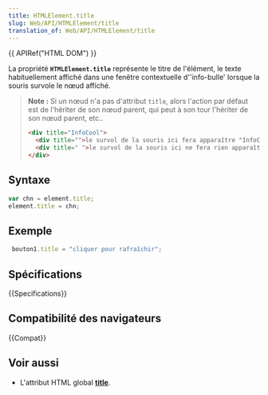 ```yaml
---
title: HTMLElement.title
slug: Web/API/HTMLElement/title
translation_of: Web/API/HTMLElement/title
---
```


{{ APIRef("HTML DOM") }}

La propriété **`HTMLElement.title`** représente le titre de l'élément, le texte habituellement affiché dans une fenêtre contextuelle d''info-bulle' lorsque la souris survole le nœud affiché.

> **Note :** Si un nœud n'a pas d'attribut `title`, alors l'action par défaut est de l'hériter de son nœud parent, qui peut à son tour l'hériter de son nœud parent, etc..
>
> ```html
> <div title="InfoCool">
>   <div title="">le survol de la souris ici fera apparaître "InfoCool"</div>
>   <div title=" ">le survol de la souris ici ne fera rien apparaître</div>
> </div>
> ```

## Syntaxe

```js
var chn = element.title;
element.title = chn;
```

## Exemple

```js
 bouton1.title = "cliquer pour rafraîchir";
```

## Spécifications

{{Specifications}}

## Compatibilité des navigateurs

{{Compat}}

## Voir aussi

- L'attribut HTML global [**title**](/fr/docs/Web/HTML/Attributs_universels/title).
